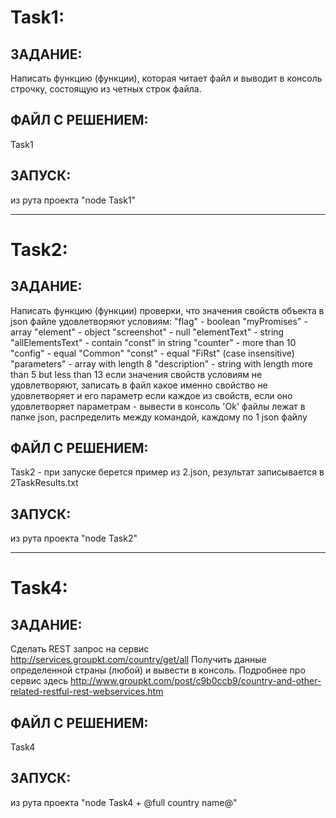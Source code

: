 Task1:
 =======
 ЗАДАНИЕ:
 -------
 Написать функцию (функции), которая читает файл и выводит в консоль строчку, состоящую из четных строк файла.

 ФАЙЛ С РЕШЕНИЕМ:
 ---------------
 Task1

 ЗАПУСК:
 -------
 из рута проекта "node Task1"
***
 Task2:
 =======
 ЗАДАНИЕ:
   -------
   Написать функцию (функции) проверки, что значения свойств объекта в json файле удовлетворяют условиям:
         	"flag" - boolean
         	"myPromises" - array
         	"element" - object
         	"screenshot" - null
         	"elementText" - string
         	"allElementsText" - contain "const" in string
         	"counter" - more than 10
         	"config" - equal "Common"
         	"const" - equal "FiRst" (case insensitive)
         	"parameters" - array with length 8
         	"description" - string with length more than 5 but less than 13
         	если значения свойств условиям не удовлетворяют, записать в файл какое именно свойство не удовлетворяет и его параметр
         	если каждое из свойств, если оно удовлетворяет параметрам - вывести в консоль 'Ok'
         	файлы лежат в папке json, распределить между командой, каждому по 1 json файлу

 ФАЙЛ С РЕШЕНИЕМ:
   -------
   Task2 - при запуске берется пример из 2.json, результат записывается в 2TaskResults.txt

 ЗАПУСК:
   -------
   из рута проекта "node Task2"

***
 Task4:
 ========
 ЗАДАНИЕ:
   -------
  Сделать REST запрос на сервис http://services.groupkt.com/country/get/all
  Получить данные определенной страны (любой) и вывести в консоль.
 Подробнее про сервис здесь http://www.groupkt.com/post/c9b0ccb9/country-and-other-related-restful-rest-webservices.htm

 ФАЙЛ С РЕШЕНИЕМ:
   -------
   Task4

 ЗАПУСК:
   -------
   из рута проекта "node Task4 + @full country name@"
